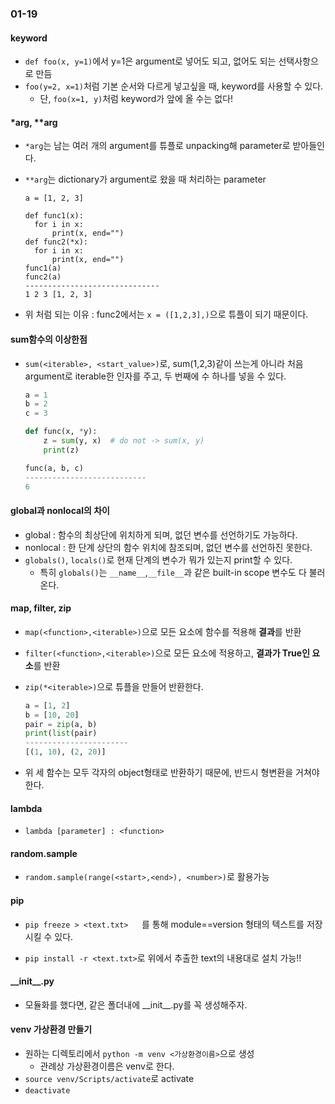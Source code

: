 ### 01-19

#### keyword

- `def foo(x, y=1)`에서 y=1은 argument로 넣어도 되고, 없어도 되는 선택사항으로 만듬
- `foo(y=2, x=1)`처럼 기본 순서와 다르게 넣고싶을 때, keyword를 사용할 수 있다.
  - 단, `foo(x=1, y)`처럼 keyword가 앞에 올 수는 없다!

#### *arg, **arg

- `*arg`는 남는 여러 개의 argument를 튜플로 unpacking해 parameter로 받아들인다.

- `**arg`는 dictionary가 argument로 왔을 때 처리하는 parameter

  ```
  a = [1, 2, 3]
  
  def func1(x):
  	for i in x:
  		print(x, end="")
  def func2(*x):
  	for i in x:
  		print(x, end="")
  func1(a)
  func2(a)
  ------------------------------
  1 2 3 [1, 2, 3]
  ```

- 위 처럼 되는 이유 : func2에서는 `x = ([1,2,3],)`으로 튜플이 되기 때문이다.



#### sum함수의 이상한점

- `sum(<iterable>, <start_value>)`로, sum(1,2,3)같이 쓰는게 아니라 처음 argument로 iterable한 인자를 주고, 두 번째에 수 하나를 넣을 수 있다.

  ```python
  a = 1
  b = 2
  c = 3
  
  def func(x, *y):
      z = sum(y, x)  # do not -> sum(x, y)
      print(z)
  
  func(a, b, c)
  ---------------------------
  6
  ```

  

#### global과 nonlocal의 차이

- global : 함수의 최상단에 위치하게 되며, 없던 변수를 선언하기도 가능하다.
- nonlocal : 한 단계 상단의 함수 위치에 참조되며, 없던 변수를 선언하진 못한다.
- `globals()`, `locals()`로 현재 단계의 변수가 뭐가 있는지 print할 수 있다.
  - 특히 `globals()`는 `__name__`,`__file__`과 같은 built-in scope 변수도 다 불러온다.



#### map, filter, zip

- `map(<function>,<iterable>)`으로 모든 요소에 함수를 적용해 **결과**를 반환
- `filter(<function>,<iterable>)`으로 모든 요소에 적용하고, **결과가 True인 요소**를 반환

- `zip(*<iterable>)`으로 튜플을 만들어 반환한다.

  ```python
  a = [1, 2]
  b = [10, 20]
  pair = zip(a, b)
  print(list(pair)
  -----------------------
  [(1, 10), (2, 20)]
  ```

- 위 세 함수는 모두 각자의 object형태로 반환하기 때문에, 반드시 형변환을 거쳐야한다.

#### lambda

- `lambda [parameter] : <function>`



#### random.sample

- `random.sample(range(<start>,<end>), <number>)`로 활용가능



#### pip

- `pip freeze > <text.txt>   `를 통해 module==version 형태의 텍스트를 저장시킬 수 있다.

- `pip install -r <text.txt>`로 위에서 추출한 text의 내용대로 설치 가능!!



#### \_\_init\_\_.py

- 모듈화를 했다면, 같은 폴더내에 \_\_init\_\_.py를 꼭 생성해주자.



#### venv 가상환경 만들기

- 원하는 디렉토리에서 `python -m venv <가상환경이름>`으로 생성
  - 관례상 가상환경이름은 venv로 한다.
- `source venv/Scripts/activate`로 activate
- `deactivate`